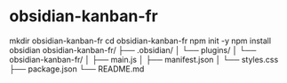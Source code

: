 # obsidian-kanban-fr
mkdir obsidian-kanban-fr
cd obsidian-kanban-fr
npm init -y
npm install obsidian
obsidian-kanban-fr/
├── .obsidian/
│   └── plugins/
│       └── obsidian-kanban-fr/
│           ├── main.js
│           ├── manifest.json
│           └── styles.css
├── package.json
└── README.md
